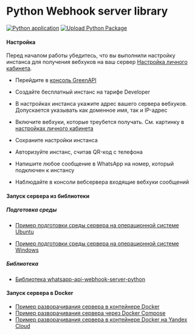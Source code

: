 # Python Webhook server library

[![Python application](https://github.com/green-api/whatsapp-api-webhook-server-python/actions/workflows/python-app.yml/badge.svg?branch=master)](https://github.com/green-api/whatsapp-api-webhook-server-python/actions/workflows/python-app.yml)
[![Upload Python Package](https://github.com/green-api/whatsapp-api-webhook-server-python/actions/workflows/python-publish.yml/badge.svg)](https://github.com/green-api/whatsapp-api-webhook-server-python/actions/workflows/python-publish.yml)

#### Настройка

Перед началом работы убедитесь, что вы выполнили настройку инстанса для получения вебхуков на ваш сервер [Настройка личного кабинета](../../../api/receiving/technology-webhook-endpoint.md#cabinet).

- Перейдите в [консоль GreenAPI](https://console.green-api.com/)

- Создайте бесплатный инстанс на тарифе Developer

- В настройках инстанса укажите адрес вашего сервера вебхуков. Допускается указывать как доменное имя, так и IP-адрес

- Включите вебхуки, которые треубется получать. См. картинку в [настройках личного кабинета](../../../api/receiving/technology-webhook-endpoint.md#cabinet)

- Сохраните настройки инстанса

- Авторизуйте инстанс, считав QR-код с телефона

- Напишите любое сообщение в WhatsApp на номер, который подключен к инстансу

- Наблюдайте в консоли вебсервера входящие вебхуки сообщений

#### Запуск сервера из библиотеки

##### Подготовка среды

- [Пример подготовки среды сервера на операционной системе Ubuntu](serverUbuntu.md)

- [Пример подготовки среды сервера на операционной системе Windows](serverWindows.md)

##### Библиотека

- [Библиотека whatsapp-api-webhook-server-python](serverLibrary.md)

#### Запуск сервера в Docker

- [Пример разворачивания сервера в контейнере Docker](serverDocker.md)
- [Пример разворачивания сервера через Docker Compose](serverDockerCompose.md)
- [Пример разворачивания сервера в контейнере Docker на Yandex Cloud](serverDockerOnYandexCloud.md)